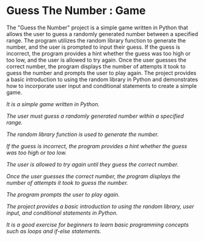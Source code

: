 # Guess The Number : Game

The "Guess the Number" project is a simple game written in Python that allows the user to guess a randomly generated number between a specified range. The program utilizes the random library function to generate the number, and the user is prompted to input their guess. If the guess is incorrect, the program provides a hint whether the guess was too high or too low, and the user is allowed to try again. Once the user guesses the correct number, the program displays the number of attempts it took to guess the number and prompts the user to play again. The project provides a basic introduction to using the random library in Python and demonstrates how to incorporate user input and conditional statements to create a simple game.

*It is a simple game written in Python.*

*The user must guess a randomly generated number within a specified range.*

*The random library function is used to generate the number.*

*If the guess is incorrect, the program provides a hint whether the guess was too high or too low.*

*The user is allowed to try again until they guess the correct number.*

*Once the user guesses the correct number, the program displays the number of attempts it took to guess the number.*

*The program prompts the user to play again.*

*The project provides a basic introduction to using the random library, user input, and conditional statements in Python.*

*It is a good exercise for beginners to learn basic programming concepts such as loops and if-else statements.*
